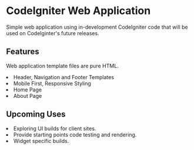 <h1> CodeIgniter Web Application </h1>
<p>Simple web application using in-development CodeIgniter code that will be used on CodeIginter's future releases.</p>
<h2>Features</h2>
<p>Web application template files are pure HTML.</p>
  <li>Header, Navigation and Footer Templates</li>
  <li>Mobile First, Responsive Styling</li>
  <li>Home Page</li>
  <li>About Page</li>
<h2>Upcoming Uses</h2>
  <li>Exploring UI builds for client sites.</li>
  <li>Provide starting points code testing and rendering. </li>
  <li>Widget specific builds.</li>
